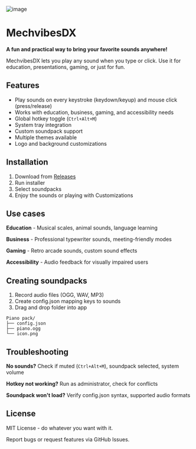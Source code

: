 ![image](https://github.com/user-attachments/assets/5aa36739-76c8-4a34-9a9b-7e9272927f22)

# MechvibesDX

**A fun and practical way to bring your favorite sounds anywhere!**

MechvibesDX lets you play any sound when you type or click. Use it for education, presentations, gaming, or just for fun.

## Features

-   Play sounds on every keystroke (keydown/keyup) and mouse click (press/release)
-   Works with education, business, gaming, and accessibility needs
-   Global hotkey toggle (`Ctrl+Alt+M`)
-   System tray integration
-   Custom soundpack support
-   Multiple themes available
-   Logo and background customizations

## Installation

1. Download from [Releases](https://github.com/hainguyents13/mechvibes-dx/releases)
2. Run installer
3. Select soundpacks
4. Enjoy the sounds or playing with Customizations

## Use cases

**Education** - Musical scales, animal sounds, language learning

**Business** - Professional typewriter sounds, meeting-friendly modes

**Gaming** - Retro arcade sounds, custom sound effects

**Accessibility** - Audio feedback for visually impaired users

## Creating soundpacks

1. Record audio files (OGG, WAV, MP3)
2. Create config.json mapping keys to sounds
3. Drag and drop folder into app

```
Piano pack/
├── config.json
├── piano.ogg
└── icon.png
```

## Troubleshooting

**No sounds?** Check if muted (`Ctrl+Alt+M`), soundpack selected, system volume

**Hotkey not working?** Run as administrator, check for conflicts

**Soundpack won't load?** Verify config.json syntax, supported audio formats

## License

MIT License - do whatever you want with it.

Report bugs or request features via GitHub Issues.
